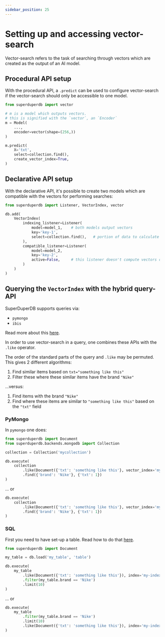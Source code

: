 ```yaml
---
sidebar_position: 25
---
```


# Setting up and accessing vector-search

Vector-search refers to the task of searching through vectors 
which are created as the output of an AI model.

## Procedural API setup

With the procedural API, a `.predict` can be used to configure vector-search
if the vector-search should only be accessible to one model.

```python
from superduperdb import vector

# m is a model which outputs vectors.
# this is signified with the `vector`, an `Encoder`
m = Model(
    ...,
    encoder=vector(shape=(256,))
)

m.predict(
    X='txt',
    select=collection.find(),
    create_vector_index=True,
)
```

## Declarative API setup

With the declarative API, it's possible to create two models 
which are compatible with the vectors for performing searches:

```python
from superduperdb import Listener, VectorIndex, vector

db.add(
    VectorIndex(
        indexing_listener=Listener(
            model=model_1,    # both models output vectors
            key='key-1',
            select=collection.find(),   # portion of data to calculate vectors for
        ),
        compatible_listener=Listener(
            model=model_2,
            key='key-2',
            active=False,     # this listener doesn't compute vectors on incoming data
        )
    )
)
```

## Querying the `VectorIndex` with the hybrid query-API

SuperDuperDB supports queries via:

- `pymongo`
- `ibis`

Read more about this [here](../data_integrations/supported_query_APIs.md).

In order to use vector-search in a query, one combines these APIs with the `.like` operator.

The order of the standard parts of the query and `.like` may be permuted. This gives 
2 different algorithms:

1. Find similar items based on `txt="something like this"`
2. Filter these where these similar items have the brand `"Nike"`

...versus:

1. Find items with the brand `"Nike"`
2. Find where these items are similar to `"something like this"` based on the `"txt"` field

### PyMongo

In `pymongo` one does:

```python
from superduperdb import Document
from superduperdb.backends.mongodb import Collection

collection = Collection('mycollection')

db.execute(
    collection
        .like(Document({'txt': 'something like this'}, vector_index='my-index'))
        .find({'brand': 'Nike'}, {'txt': 1})
)
```

... or

```python
db.execute(
    collection
        .like(Document({'txt': 'something like this'}, vector_index='my-index'))
        .find({'brand': 'Nike'}, {'txt': 1})
)
```

### SQL

First you need to have set-up a table. Read how to do that [here](../data_integrations/sql.md).

```python
from superduperdb import Document

my_table = db.load('my_table', 'table')

db.execute(
    my_table
        .like(Document({'txt': 'something like this'}), index='my-index')
        .filter(my_table.brand == 'Nike')
        .limit(10)
)
```

... or

```python
db.execute(
    my_table
        .filter(my_table.brand == 'Nike')
        .limit(10)
        .like(Document({'txt': 'something like this'}), index='my-index')
)
```